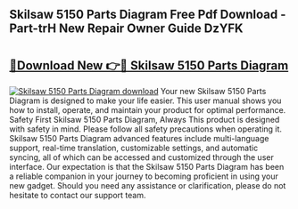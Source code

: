 ## Skilsaw 5150 Parts Diagram Free Pdf Download - Part-trH New Repair Owner Guide DzYFK

# <h2><a href="http://dfilgxl.blite.top/?on=Skilsaw+5150+Parts+Diagram">🔗Download New 👉🔴 Skilsaw 5150 Parts Diagram</a></h2>

[![Skilsaw 5150 Parts Diagram download](https://i.imgur.com/lujVjoI.png)](http://dfilgxl.blite.top/?on=Skilsaw+5150+Parts+Diagram)
Your new Skilsaw 5150 Parts Diagram is designed to make your life easier. This user manual shows you how to install, operate, and maintain your product for optimal performance. Safety First Skilsaw 5150 Parts Diagram, Always This product is designed with safety in mind. Please follow all safety precautions when operating it. Skilsaw 5150 Parts Diagram advanced features include multi-language support, real-time translation, customizable settings, and automatic syncing, all of which can be accessed and customized through the user interface. Our expectation is that the Skilsaw 5150 Parts Diagram has been a reliable companion in your journey to becoming proficient in using your new gadget. Should you need any assistance or clarification, please do not hesitate to contact our support team.
